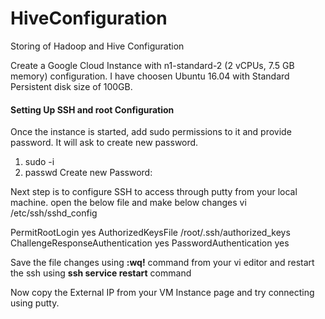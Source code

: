 # HiveConfiguration
Storing of Hadoop and Hive Configuration

Create a Google Cloud Instance with n1-standard-2 (2 vCPUs, 7.5 GB memory) configuration. I have choosen Ubuntu 16.04 with Standard Persistent disk size of 100GB.

#### Setting Up SSH and root Configuration

Once the instance is started, add sudo permissions to it and provide password. It will ask to create new password.

1. sudo -i
2. passwd
Create new Password:

Next step is to configure SSH to access through putty from your local machine. open the below file and make below changes
vi /etc/ssh/sshd_config

PermitRootLogin yes
AuthorizedKeysFile      /root/.ssh/authorized_keys
ChallengeResponseAuthentication yes
PasswordAuthentication yes

Save the file changes using **:wq!** command from your vi editor and restart the ssh using **ssh service restart** command

Now copy the External IP from your VM Instance page and try connecting using putty.
